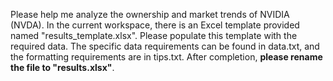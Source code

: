 Please help me analyze the ownership and market trends of NVIDIA (NVDA). In the current workspace, there is an Excel template provided named "results_template.xlsx". Please populate this template with the required data. The specific data requirements can be found in data.txt, and the formatting requirements are in tips.txt. After completion, **please rename the file to "results.xlsx"**.